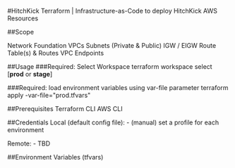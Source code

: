 #HitchKick Terraform | Infrastructure-as-Code to deploy HitchKick AWS Resources


##Scope

Network Foundation
VPCs
Subnets (Private & Public)
IGW / EIGW
Route Table(s) & Routes
VPC Endpoints

##Usage
###Required: Select Workspace
terraform workspace select [**prod** or **stage**]

###Required: load environment variables using var-file parameter
terraform apply -var-file="prod.tfvars"

##Prerequisites
Terraform CLI
AWS CLI

##Credentials
Local (default config file):
    - (manual) set a profile for each environment

Remote:
    - TBD

##Environment Variables (tfvars)